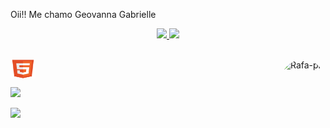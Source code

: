 Oii!! Me chamo Geovanna Gabrielle <div align="center">
<a href="https://github.com/Gabstxr">
  <img height="180em" src="https://github-readme-stats.vercel.app/api?username=gabstxr&show_icons=true&theme=tokyonight&include_all_commits=true&count_private=true"/>
<img height="180em" src="https://github-readme-stats.vercel.app/api/top-langs/?username=gabstxr&layout=compact&langs_count=7&theme=tokyonight"/>
</div>
<div style="display: inline_block"><br>
<img align="center" alt="Rafa-HTML" height="30" width="40" src="https://raw.githubusercontent.com/devicons/devicon/master/icons/html5/html5-original.svg">

<img align="right" alt="Rafa-pic" height="150" style="border-radius:50px;" src="https://media.discordapp.net/attachments/941473643790213151/941473717752569906/output_2c8I5Q.gif?width=676&height=676">

  <a href="https://instagram.com/gabstrx" target="_blank"><img src="https://img.shields.io/badge/-Instagram-%23E4405F?style=for-the-badge&logo=instagram&logoColor=white" target="_blank"></a>

  <a href="https://www.linkedin.com/in/geovannagabrielle" target="_blank"><img src="https://img.shields.io/badge/-LinkedIn-%230077B5?style=for-the-badge&logo=linkedin&logoColor=white" target="_blank"></a> 

</div>
